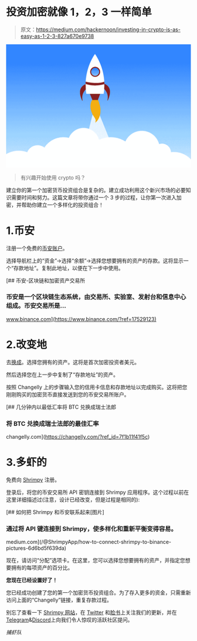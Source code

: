 # 投资加密就像 1，2，3 一样简单

> 原文：<https://medium.com/hackernoon/investing-in-crypto-is-as-easy-as-1-2-3-827a670e9738>

![](img/a21eb388ec802fdd7a4f25cf7ceb810a.png)

> 有兴趣开始使用 crypto 吗？

建立你的第一个加密货币投资组合是复杂的。建立成功利用这个新兴市场的必要知识需要时间和努力。这篇文章将带你通过一个 3 步的过程，让你第一次进入加密，并帮助你建立一个多样化的投资组合！

# 1.币安

注册一个免费的[币安账户](https://www.binance.com/?ref=17529123)。

选择导航栏上的“资金”→选择“余额”→选择您想要拥有的资产的存款。这将显示一个“存款地址”。复制此地址，以便在下一步中使用。

[](https://www.binance.com/?ref=17529123) [## 币安-区块链和加密资产交易所

### 币安是一个区块链生态系统，由交易所、实验室、发射台和信息中心组成。币安交易所是…

www.binance.com](https://www.binance.com/?ref=17529123) 

# 2.改变地

去[换成](https://changelly.com/?ref_id=7f1b11f41f5c)。选择您拥有的资产。这将是首次加密投资者美元。

然后选择您在上一步中复制了“存款地址”的资产。

按照 Changelly 上的步骤输入您的信用卡信息和存款地址以完成购买。这将把您刚刚购买的加密货币直接发送到您的币安交易所账户。

[](https://changelly.com/?ref_id=7f1b11f41f5c) [## 几分钟内以最低汇率将 BTC 兑换成瑞士法郎

### 将 BTC 兑换成瑞士法郎的最佳汇率

changelly.com](https://changelly.com/?ref_id=7f1b11f41f5c) 

# 3.多虾的

免费向 [Shrimpy](https://www.shrimpy.io) 注册。

登录后，将您的币安交易所 API 密钥连接到 Shrimpy 应用程序。这个过程以前在这里详细描述过(注意，设计已经改变，但是过程是相同的):

[](/@ShrimpyApp/how-to-connect-shrimpy-to-binance-pictures-6d6bd5f639da) [## 如何把 Shrimpy 和币安联系起来[图片]

### 通过将 API 键连接到 Shrimpy，使多样化和重新平衡变得容易。

medium.com](/@ShrimpyApp/how-to-connect-shrimpy-to-binance-pictures-6d6bd5f639da) 

现在，请访问“分配”选项卡。在这里，您可以选择您想要拥有的资产，并指定您想要拥有的每项资产的百分比。

**您现在已经设置好了！**

您已经成功创建了您的第一个加密货币投资组合。为了存入更多的资金，只需重新访问上面的“Changelly”链接，重复存款过程。

别忘了查看一下 [Shrimpy 网站](https://www.shrimpy.io/)，在 [Twitter](https://twitter.com/ShrimpyApp) 和[脸书](https://www.facebook.com/ShrimpyApp)上关注我们的更新，并在[Telegram](https://t.me/ShrimpyGroup)&[Discord](https://discord.gg/gXyy95y)上向我们令人惊叹的活跃社区提问。

*捕虾队*